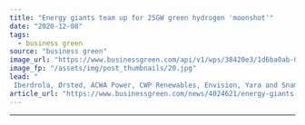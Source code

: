 ```yaml
---
title: "Energy giants team up for 25GW green hydrogen 'moonshot'"
date: "2020-12-08"
tags: 
  - business green
source: "business green"
image_url: "https://www.businessgreen.com/api/v1/wps/38420e3/1d6ba0ab-0336-44ea-a75f-db54417fb858/2/EMEC-hydrogen-storage-cylinders-Credit-Colin-Keldie-185x114.jpg"
image_fp: "/assets/img/post_thumbnails/20.jpg"
lead: "
 Iberdrola, Ørsted, ACWA Power, CWP Renewables, Envision, Yara and Snam lead UN-backed drive to halve cost of hydrogen by 2026 ..."
article_url: "https://www.businessgreen.com/news/4024621/energy-giants-team-25gw-green-hydrogen-moonshot"
---
```


---
